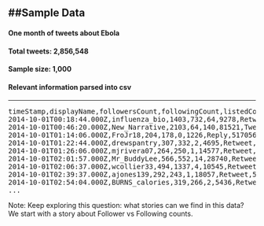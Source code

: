 ##Sample Data  
 -----
####  One month of tweets about Ebola  
####  Total tweets: 2,856,548  
####  Sample size:  1,000  
####  Relevant information parsed into csv   
----
<pre>
timeStamp,displayName,followersCount,followingCount,listedCount,statusesCount,activityType,tweetID
2014-10-01T00:18:44.000Z,influenza_bio,1403,732,64,9278,Retweet,517106301500141568  
2014-10-01T00:46:20.000Z,New_Narrative,2103,64,140,81521,Tweet,517113249800941568  
2014-10-01T01:14:06.000Z,FroJr18,204,178,0,1226,Reply,517056200504930304  
2014-10-01T01:22:44.000Z,drewspantry,307,332,2,4695,Retweet,517122409296838656  
2014-10-01T01:26:06.000Z,mjrivera07,264,250,1,14577,Retweet,517123255300534273  
2014-10-01T02:01:57.000Z,Mr_BuddyLee,566,552,14,28740,Retweet,517132275579125760  
2014-10-01T02:06:37.000Z,wcollier33,494,1337,4,10545,Retweet,517133449984237568  
2014-10-01T02:39:37.000Z,ajones139,292,243,1,18057,Retweet,517141755536621568  
2014-10-01T02:54:04.000Z,BURNS_calories,319,266,2,5436,Retweet,517145394942590976  
...
</pre>
Note:
Keep exploring this question: what stories can we find in this data? We start with a story about Follower vs Following counts. 
